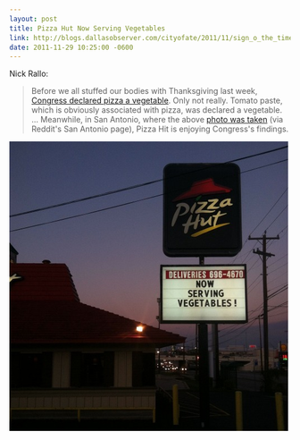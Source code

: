 ```yaml
---
layout: post
title: Pizza Hut Now Serving Vegetables
link: http://blogs.dallasobserver.com/cityofate/2011/11/sign_o_the_times_pizza_climbs.php
date: 2011-11-29 10:25:00 -0600
---
```


Nick Rallo:
> Before we all stuffed our bodies with Thanksgiving last week,
> [Congress declared pizza a vegetable][1]. Only not really. Tomato
> paste, which is obviously associated with pizza, was declared a
> vegetable. ... Meanwhile, in San Antonio, where the above [photo was
> taken][2] (via Reddit's San Antonio page), Pizza Hit is enjoying
> Congress's findings.

<!--more-->
![Pizza Hut: Now Serving Vegetables][3]

[1]: http://www.huffingtonpost.com/david-katz-md/pizza-vegetable_b_1114027.html
[2]: http://www.reddit.com/user/ipn8bit
[3]: /images/2011/11/29/pizzahutvegetables1_new.jpg
